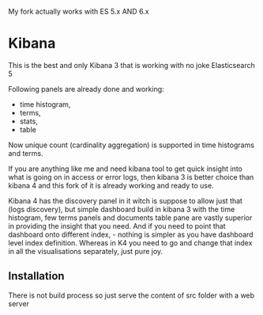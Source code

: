 My fork actually works with ES 5.x AND 6.x


# Kibana
This is the best and only Kibana 3 that is working with no joke Elasticsearch 5 

Following panels are already done and working:
- time histogram,
- terms,
- stats,
- table

Now unique count (cardinality aggregation) is supported in time histograms and terms. 

If you are anything like me and need kibana tool to get quick insight into what is going on in access or error logs, then kibana 3 is better choice than kibana 4 and this fork of it is already working and ready to use.

Kibana 4 has the discovery panel in it witch is suppose to allow just that (logs discovery), but simple dashboard build in kibana 3 with the time histogram, few terms panels and documents table pane are vastly superior in providing the insight that you need. 
And if you need to point that dashboard onto different index, - nothing is simpler as you have dashboard level index definition. Whereas in K4 you need to go and change that index in all the visualisations separately, just pure joy.  


## Installation
There is not build process so just serve the content of src folder with a web server
